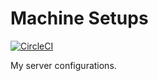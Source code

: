 Machine Setups
==============

[![CircleCI](https://circleci.com/gh/10sr/machine-setups.svg?style=svg)](https://circleci.com/gh/10sr/machine-setups)

My server configurations.
